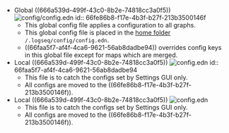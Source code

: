 - Global ((666a539d-499f-43c0-8b2e-74818cc3a0f5)) ![config/config.edn](../assets/logseq/global/config.edn)
  id:: 66fe86b8-f17e-4b3f-b27f-213b3500146f
	- This global config file applies a configuration to all graphs.
	- This global config file is placed in the [home folder](((66fb7680-e670-447d-baa4-279bed18e706))) `/.logseq/config/config.edn`.
	- ((66faa5f7-af4f-4ca6-9621-56ab8dadbe94)) overrides config keys in this global file except for maps which are merged.
- Local ((666a539d-499f-43c0-8b2e-74818cc3a0f5)) ![config.edn](../assets/logseq/config.edn)
  id:: 66faa5f7-af4f-4ca6-9621-56ab8dadbe94
	- This file is to catch the configs set by Settings GUI only.
	- All configs are moved to the ((66fe86b8-f17e-4b3f-b27f-213b3500146f)).
- Local ((666a539d-499f-43c0-8b2e-74818cc3a0f5)) ![config.edn](../assets/logseq/config.edn)
	- This file is to catch the configs set by Settings GUI only.
	- All configs are moved to the ((66fe86b8-f17e-4b3f-b27f-213b3500146f)).
